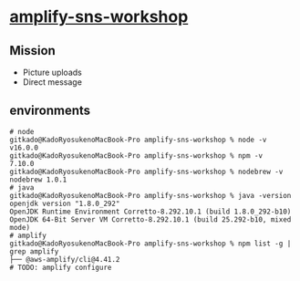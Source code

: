 # [amplify-sns-workshop](https://amplify-sns.workshop.aws/ja)

## Mission

- Picture uploads
- Direct message

## environments

```shell
# node
gitkado@KadoRyosukenoMacBook-Pro amplify-sns-workshop % node -v    
v16.0.0
gitkado@KadoRyosukenoMacBook-Pro amplify-sns-workshop % npm -v     
7.10.0
gitkado@KadoRyosukenoMacBook-Pro amplify-sns-workshop % nodebrew -v
nodebrew 1.0.1
# java
gitkado@KadoRyosukenoMacBook-Pro amplify-sns-workshop % java -version                                                                         
openjdk version "1.8.0_292"
OpenJDK Runtime Environment Corretto-8.292.10.1 (build 1.8.0_292-b10)
OpenJDK 64-Bit Server VM Corretto-8.292.10.1 (build 25.292-b10, mixed mode)
# amplify
gitkado@KadoRyosukenoMacBook-Pro amplify-sns-workshop % npm list -g | grep amplify
├── @aws-amplify/cli@4.41.2
# TODO: amplify configure
```
